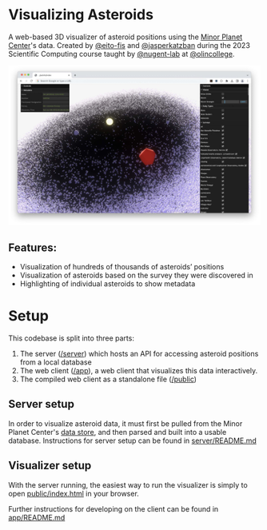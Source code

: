# Visualizing Asteroids
A web-based 3D visualizer of asteroid positions using the [Minor Planet Center](https://www.minorplanetcenter.net)'s data. Created by [@eito-fis](https://github.com/eito-fis) and [@jasperkatzban](https://github.com/jasperkatzban) during the 2023 Scientific Computing course taught by [@nugent-lab](https://github.com/nugent-lab) at [@olincollege](https://www.olin.edu).

![demo image](demo.jpg)

## Features:
* Visualization of hundreds of thousands of asteroids’ positions
* Visualization of asteroids based on the survey they were discovered in
* Highlighting of individual asteroids to show metadata

# Setup
This codebase is split into three parts: 
1. The server ([/server](/server)) which hosts an API for accessing asteroid positions from a local database
2. The web client ([/app](/app)), a web client that visualizes this data interactively.
3. The compiled web client as a standalone file ([/public](/public))

## Server setup
In order to visualize asteroid data, it must first be pulled from the Minor Planet Center's [data store](https://www.minorplanetcenter.net/data), and then parsed and built into a usable database. Instructions for server setup can be found in [server/README.md](server/README.md)

## Visualizer setup
With the server running, the easiest way to run the visualizer is simply to open [public/index.html](public/index.html) in your browser.

Further instructions for developing on the client can be found in [app/README.md](app/README.md)